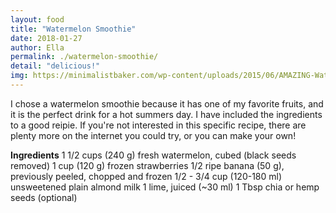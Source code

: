 ```yaml
---
layout: food
title: "Watermelon Smoothie"
date: 2018-01-27
author: Ella
permalink: ./watermelon-smoothie/
detail: "delicious!"
img: https://minimalistbaker.com/wp-content/uploads/2015/06/AMAZING-Watermelon-Strawberry-Smoothie-Hydrating-refreshing-perfect-for-summer-vegan-glutenfree-healthy-recipe.jpg
---
```


I chose a watermelon smoothie because it has one of my favorite fruits, and it is the perfect drink for a hot summers day. I have included the ingredients to a good reipie. If you're not interested in this specific recipe, there are plenty more on the internet you could try, or you can make your own!

**Ingredients**
1 1/2 cups (240 g) fresh watermelon, cubed (black seeds removed)
1 cup (120 g) frozen strawberries
1/2 ripe banana (50 g), previously peeled, chopped and frozen
1/2 - 3/4 cup (120-180 ml) unsweetened plain almond milk
1 lime, juiced (~30 ml)
1 Tbsp chia or hemp seeds (optional)

